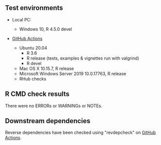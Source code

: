 ## Test environments

* Local PC:
  - Windows 10, R 4.5.0 devel

* [GitHub Actions](https://github.com/ms609/TreeTools/actions)
  - Ubuntu 20.04
    - R 3.6
    - R release (tests, examples & vignettes run with valgrind)
    - R devel
  - Mac OS X 10.15.7, R release
  - Microsoft Windows Server 2019 10.0.17763, R release
  - RHub checks
  

## R CMD check results

There were no ERRORs or WARNINGs or NOTEs.

## Downstream dependencies

Reverse dependencies have been checked using "revdepcheck" on
[GitHub Actions](https://github.com/ms609/TreeTools/actions/workflows/revdepcheck.yml).
